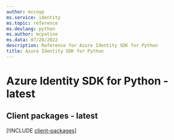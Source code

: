 ```yaml
---
author: mccoyp
ms.service: identity
ms.topic: reference
ms.devlang: python
ms.author: mcpatino
ms.data: 07/28/2022
description: Reference for Azure Identity SDK for Python
title: Azure Identity SDK for Python
---
```

# Azure Identity SDK for Python - latest

## Client packages - latest
[!INCLUDE [client-packages](identity-client-index.md)]